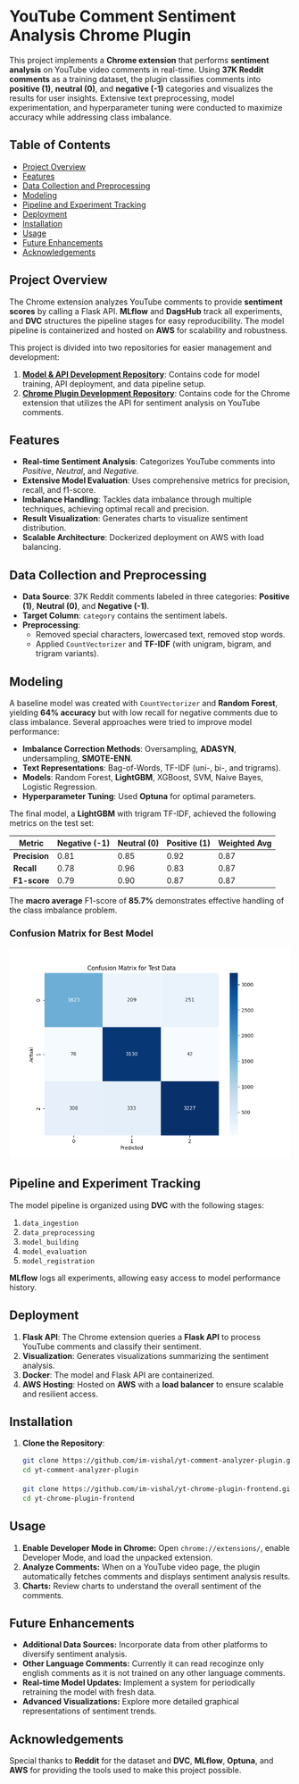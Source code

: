 # YouTube Comment Sentiment Analysis Chrome Plugin

This project implements a **Chrome extension** that performs **sentiment analysis** on YouTube video comments in real-time. Using **37K Reddit comments** as a training dataset, the plugin classifies comments into **positive (1)**, **neutral (0)**, and **negative (-1)** categories and visualizes the results for user insights. Extensive text preprocessing, model experimentation, and hyperparameter tuning were conducted to maximize accuracy while addressing class imbalance. 

## Table of Contents
- [Project Overview](#project-overview)
- [Features](#features)
- [Data Collection and Preprocessing](#data-collection-and-preprocessing)
- [Modeling](#modeling)
- [Pipeline and Experiment Tracking](#pipeline-and-experiment-tracking)
- [Deployment](#deployment)
- [Installation](#installation)
- [Usage](#usage)
- [Future Enhancements](#future-enhancements)
- [Acknowledgements](#acknowledgements)

## Project Overview
The Chrome extension analyzes YouTube comments to provide **sentiment scores** by calling a Flask API. **MLflow** and **DagsHub** track all experiments, and **DVC** structures the pipeline stages for easy reproducibility. The model pipeline is containerized and hosted on **AWS** for scalability and robustness.

This project is divided into two repositories for easier management and development:

1. **[Model & API Development Repository](https://github.com/im-vishal/yt-comment-analyzer-plugin.git)**: Contains code for model training, API deployment, and data pipeline setup.
2. **[Chrome Plugin Development Repository](https://github.com/im-vishal/yt-chrome-plugin-frontend.git)**: Contains code for the Chrome extension that utilizes the API for sentiment analysis on YouTube comments.


## Features
- **Real-time Sentiment Analysis**: Categorizes YouTube comments into *Positive*, *Neutral*, and *Negative*.
- **Extensive Model Evaluation**: Uses comprehensive metrics for precision, recall, and f1-score.
- **Imbalance Handling**: Tackles data imbalance through multiple techniques, achieving optimal recall and precision.
- **Result Visualization**: Generates charts to visualize sentiment distribution.
- **Scalable Architecture**: Dockerized deployment on AWS with load balancing.

## Data Collection and Preprocessing
- **Data Source**: 37K Reddit comments labeled in three categories: **Positive (1)**, **Neutral (0)**, and **Negative (-1)**.
- **Target Column**: `category` contains the sentiment labels.
- **Preprocessing**: 
  - Removed special characters, lowercased text, removed stop words.
  - Applied `CountVectorizer` and **TF-IDF** (with unigram, bigram, and trigram variants).

## Modeling
A baseline model was created with `CountVectorizer` and **Random Forest**, yielding **64% accuracy** but with low recall for negative comments due to class imbalance. Several approaches were tried to improve model performance:
- **Imbalance Correction Methods**: Oversampling, **ADASYN**, undersampling, **SMOTE-ENN**.
- **Text Representations**: Bag-of-Words, TF-IDF (uni-, bi-, and trigrams).
- **Models**: Random Forest, **LightGBM**, XGBoost, SVM, Naive Bayes, Logistic Regression.
- **Hyperparameter Tuning**: Used **Optuna** for optimal parameters.

The final model, a **LightGBM** with trigram TF-IDF, achieved the following metrics on the test set:

| Metric           | Negative (-1) | Neutral (0) | Positive (1) | Weighted Avg |
|------------------|---------------|-------------|--------------|--------------|
| **Precision**    | 0.81          | 0.85        | 0.92         | 0.87         |
| **Recall**       | 0.78          | 0.96        | 0.83         | 0.87         |
| **F1-score**     | 0.79          | 0.90        | 0.87         | 0.87         |

The **macro average** F1-score of **85.7%** demonstrates effective handling of the class imbalance problem.

### Confusion Matrix for Best Model
![Confusion Matrix](./confusion_matrix_Test_Data.png)

## Pipeline and Experiment Tracking
The model pipeline is organized using **DVC** with the following stages:
1. `data_ingestion`
2. `data_preprocessing`
3. `model_building`
4. `model_evaluation`
5. `model_registration`

**MLflow** logs all experiments, allowing easy access to model performance history.

## Deployment
1. **Flask API**: The Chrome extension queries a **Flask API** to process YouTube comments and classify their sentiment.
2. **Visualization**: Generates visualizations summarizing the sentiment analysis.
3. **Docker**: The model and Flask API are containerized.
4. **AWS Hosting**: Hosted on **AWS** with a **load balancer** to ensure scalable and resilient access.

## Installation
1. **Clone the Repository**:
   ```bash
   git clone https://github.com/im-vishal/yt-comment-analyzer-plugin.git
   cd yt-comment-analyzer-plugin

   git clone https://github.com/im-vishal/yt-chrome-plugin-frontend.git
   cd yt-chrome-plugin-frontend
## Usage
1. **Enable Developer Mode in Chrome:** Open `chrome://extensions/`, enable Developer Mode, and load the unpacked extension.
2. **Analyze Comments:** When on a YouTube video page, the plugin automatically fetches comments and displays sentiment analysis results.
3. **Charts:** Review charts to understand the overall sentiment of the comments.
## Future Enhancements
- **Additional Data Sources:** Incorporate data from other platforms to diversify sentiment analysis.
- **Other Language Comments:** Currently it can read recoginze only english comments as it is not trained on any other language comments.
- **Real-time Model Updates:** Implement a system for periodically retraining the model with fresh data.
- **Advanced Visualizations:** Explore more detailed graphical representations of sentiment trends.
## Acknowledgements
Special thanks to **Reddit** for the dataset and **DVC**, **MLflow**, **Optuna**, and **AWS** for providing the tools used to make this project possible.
